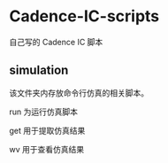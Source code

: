 # Cadence-IC-scripts
自己写的 Cadence IC 脚本

## simulation
该文件夹内存放命令行仿真的相关脚本。

 run 为运行仿真脚本
 
 get 用于提取仿真结果
 
 wv 用于查看仿真结果
